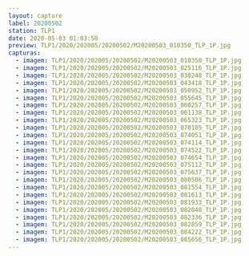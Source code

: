 ```yaml
---
layout: capture
label: 20200502
station: TLP1
date: 2020-05-03 01:03:50
preview: TLP1/2020/202005/20200502/M20200503_010350_TLP_1P.jpg
capturas:
  - imagem: TLP1/2020/202005/20200502/M20200503_010350_TLP_1P.jpg
  - imagem: TLP1/2020/202005/20200502/M20200503_025116_TLP_1P.jpg
  - imagem: TLP1/2020/202005/20200502/M20200503_030248_TLP_1P.jpg
  - imagem: TLP1/2020/202005/20200502/M20200503_043418_TLP_1P.jpg
  - imagem: TLP1/2020/202005/20200502/M20200503_050952_TLP_1P.jpg
  - imagem: TLP1/2020/202005/20200502/M20200503_055645_TLP_1P.jpg
  - imagem: TLP1/2020/202005/20200502/M20200503_060257_TLP_1P.jpg
  - imagem: TLP1/2020/202005/20200502/M20200503_061138_TLP_1P.jpg
  - imagem: TLP1/2020/202005/20200502/M20200503_065323_TLP_1P.jpg
  - imagem: TLP1/2020/202005/20200502/M20200503_070105_TLP_1P.jpg
  - imagem: TLP1/2020/202005/20200502/M20200503_074051_TLP_1P.jpg
  - imagem: TLP1/2020/202005/20200502/M20200503_074114_TLP_1P.jpg
  - imagem: TLP1/2020/202005/20200502/M20200503_074522_TLP_1P.jpg
  - imagem: TLP1/2020/202005/20200502/M20200503_074654_TLP_1P.jpg
  - imagem: TLP1/2020/202005/20200502/M20200503_075112_TLP_1P.jpg
  - imagem: TLP1/2020/202005/20200502/M20200503_075637_TLP_1P.jpg
  - imagem: TLP1/2020/202005/20200502/M20200503_080506_TLP_1P.jpg
  - imagem: TLP1/2020/202005/20200502/M20200503_081554_TLP_1P.jpg
  - imagem: TLP1/2020/202005/20200502/M20200503_081613_TLP_1P.jpg
  - imagem: TLP1/2020/202005/20200502/M20200503_081933_TLP_1P.jpg
  - imagem: TLP1/2020/202005/20200502/M20200503_082048_TLP_1P.jpg
  - imagem: TLP1/2020/202005/20200502/M20200503_082336_TLP_1P.jpg
  - imagem: TLP1/2020/202005/20200502/M20200503_082859_TLP_1P.jpg
  - imagem: TLP1/2020/202005/20200502/M20200503_084222_TLP_1P.jpg
  - imagem: TLP1/2020/202005/20200502/M20200503_085656_TLP_1P.jpg
---
```

